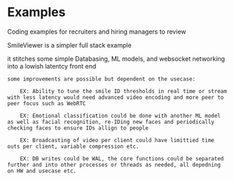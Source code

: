 # Examples
Coding examples for recruiters and hiring managers to review 

SmileViewer is a simpler full stack example 

  it stitches some simple Databasing, ML models, and websocket networking into a lowish latentcy front end 
  
    some improvements are possible but dependent on the usecase:
    
        EX: Ability to tune the smile ID thresholds in real time or stream with less latency would need advanced video encoding and more peer to peer focus such as WebRTC 
        
        EX: Emotional classification could be done with another ML model as well as facial recognition, re-IDing new faces and periodically checking faces to ensure IDs allign to people 

        EX: Broadcasting of video per client could have limittied time outs per client, variable compression etc. 
        
        EX: DB writes could be WAL, the core functions could be separated further and into other processes or threads as needed, all depedning on HW and usecase etc. 

    
        
